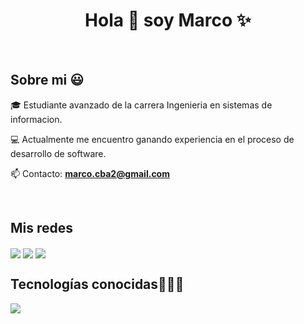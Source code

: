 <h1 align="center">Hola 👋  soy Marco  ✨ </h1> 

<p align="left">
<br>
<h2>Sobre mi 😃</h2>
<!--Intro start-->

<p align="left">
🎓 Estudiante avanzado de la carrera Ingenieria en sistemas de informacion.

💻 Actualmente me encuentro ganando experiencia en el proceso de desarrollo de software.

📫 Contacto: **marco.cba2@gmail.com**
<!--Intro end-->
  </p>
<br>

<h2>Mis redes</h2>
<a href="https://www.linkedin.com/in/marco-cordoba-793011172/" target="blank"><img align="center" src="https://img.shields.io/badge/LinkedIn-0077B5?style=for-the-badge&logo=linkedin&logoColor=white" /></a>
<a href="https://www.instagram.com/marco_cordoba3/" target="blank"><img align="center" src="https://img.shields.io/badge/Instagram-E4405F?style=for-the-badge&logo=instagram&logoColor=white" /></a>
<a href = "https://x.com/Marco_Cordoba3" target="blank"><img align="center" src= "https://img.shields.io/badge/Twitter-1DA1F2?style=for-the-badge&logo=twitter&logoColor=white"  /></a>
  </p>

<h2 >Tecnologías conocidas👨🏻‍💻</h2>
<!--tech stack icons-->
<p align="left">
  <a href="https://skillicons.dev">
    <img src="https://skillicons.dev/icons?i=py,django,css,html,postgres,git,github,docker,vscode,bash,linux,notion&perline=12" />
  </a>
</p>
<br>


